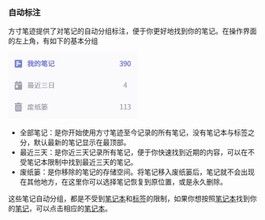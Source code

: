 ### 自动标注

方寸笔迹提供了对笔记的自动分组标注，便于你更好地找到你的笔记。在操作界面的左上角，有如下的基本分组

![auto](./assets/auto.png)

- 全部笔记：是你开始使用方寸笔迹至今记录的所有笔记，没有笔记本与标签之分，默认最新的笔记显示在最顶部。
- 最近三天：是你近三天记录所有笔记，便于你快速找到近期的内容，可以在不受笔记本限制中找到最近三天的笔记。
- 废纸篓：是你移除的笔记的存储空间。将笔记移入废纸篓后，笔记就不会出现在其他地方，在这里你可以选择笔记恢复到原位置，或是永久删除。

这些笔记自动分组，都是不受到[笔记本](./collection.md)和[标签](./tag.md)的限制，如果你想按照[笔记本](./collection.md)找到你的[笔记](./note.md)，可以点击相应的[笔记本]((./collection.md))。

